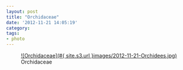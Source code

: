 ```yaml
---
layout: post
title: "Orchidaceae"
date: '2012-11-21 14:05:19'
category: 
tags: 
- photo
---
```


<figure>
  <a href="#{ site.s3.url }images/2012-11-21-Orchidees.jpg" rel="lightbox" title="Orchidaceae">
  ![Orchidaceae](#{ site.s3.url }images/2012-11-21-Orchidees.jpg)
  </a>
  <figcaption>Orchidaceae</figcaption>
</figure>

